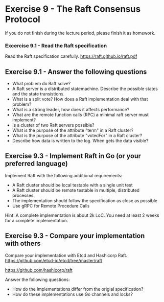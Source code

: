 # Exercise 9 - The Raft Consensus Protocol

If you do not finish during the lecture period, please finish it as homework.

### Excercise 9.1 - Read the Raft specification
Read the Raft specification carefully. 
https://raft.github.io/raft.pdf

## Exercise 9.1 - Answer the following questions
- What problem do Raft solve?
- A Raft server is a distributed statemachine. Describe the possible states and the state transistions.
- What is a split vote? How does a Raft implementation deal with that problem?
- What is a strong leader, how does it affects performance?
- What are the remote function calls (RPC) a minimal raft server must implement?
- Is a cluster of two Raft servers possible?
- What is the purpose of the attribute "term" in a Raft cluster?
- What is the purpose of the attribute "votedFor" in a Raft cluster?
- Describe how data is written to the log. When gets the data visible?

## Exercise 9.3 - Implement Raft in Go (or your preferred language)
Implement Raft with the following additional requirements:
- A Raft cluster should be local testable with a single unit test
- A Raft cluster should be remote testable in multiple, distributed processes
- The implementation should follow the specification as close as possible
- Use gRPC for Remote Procedure Calls

Hint: A complete implementation is about 2k LoC. You need at least 2 weeks for a complete implementation.

## Exercise 9.3 - Compare your implementation with others
Compare your implementation with Etcd and Hashicorp Raft. 
https://github.com/etcd-io/etcd/tree/master/raft

https://github.com/hashicorp/raft

Answer the following questions:
- How do the implementations differ from the origial specification?
- How do these implementations use Go channels and locks?


